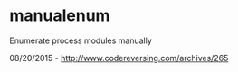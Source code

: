 # manualenum
Enumerate process modules manually

08/20/2015 - http://www.codereversing.com/archives/265
